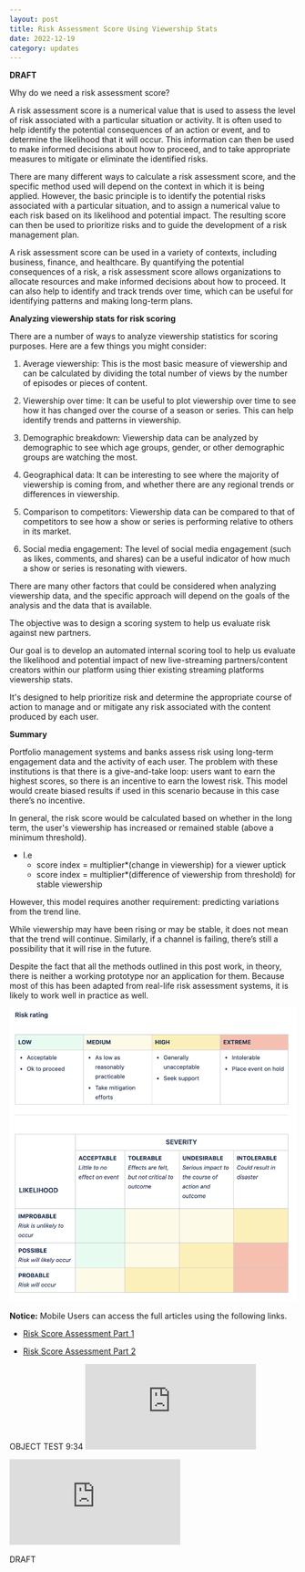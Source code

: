 ```yaml
---
layout: post
title: Risk Assessment Score Using Viewership Stats
date: 2022-12-19
category: updates
---
```


**DRAFT**

Why do we need a risk assessment score?

A risk assessment score is a numerical value that is used to assess the level of risk associated with a particular situation or activity. It is often used to help identify the potential consequences of an action or event, and to determine the likelihood that it will occur. This information can then be used to make informed decisions about how to proceed, and to take appropriate measures to mitigate or eliminate the identified risks.

There are many different ways to calculate a risk assessment score, and the specific method used will depend on the context in which it is being applied. However, the basic principle is to identify the potential risks associated with a particular situation, and to assign a numerical value to each risk based on its likelihood and potential impact. The resulting score can then be used to prioritize risks and to guide the development of a risk management plan.

A risk assessment score can be used in a variety of contexts, including business, finance, and healthcare. By quantifying the potential consequences of a risk, a risk assessment score allows organizations to allocate resources and make informed decisions about how to proceed. It can also help to identify and track trends over time, which can be useful for identifying patterns and making long-term plans.

**Analyzing viewership stats for risk scoring**

There are a number of ways to analyze viewership statistics for scoring purposes. Here are a few things you might consider:

 1. Average viewership: This is the most basic measure of viewership and can be calculated by dividing the total number of views by the number of episodes or pieces of content.

 2. Viewership over time: It can be useful to plot viewership over time to see how it has changed over the course of a     season or series. This can help identify trends and patterns in viewership.

 3. Demographic breakdown: Viewership data can be analyzed by demographic to see which age groups, gender, or other 
  demographic groups are watching the most.

 4. Geographical data: It can be interesting to see where the majority of viewership is coming from, and whether there are 
  any regional trends or differences in viewership.

 5. Comparison to competitors: Viewership data can be compared to that of competitors to see how a show or series is 
  performing relative to others in its market.

 6. Social media engagement: The level of social media engagement (such as likes, comments, and shares) can be a useful 
  indicator of how much a show or series is resonating with viewers.

There are many other factors that could be considered when analyzing viewership data, and the specific approach will depend on the goals of the analysis and the data that is available.

The objective was to design a scoring system to help us evaluate risk against new partners. 

Our goal is to develop an automated internal scoring tool to help us evaluate the likelihood and potential impact of new live-streaming partners/content creators within our platform using thier existing streaming platforms viewership stats. 

It's designed to help prioritize risk and determine the appropriate course of action to manage and or mitigate any risk associated with the content produced by each user.

**Summary**

Portfolio management systems and banks assess risk using long-term engagement data and the activity of each user. The problem with these institutions is that there is a give-and-take loop: users want to earn the highest scores, so there is an incentive to earn the lowest risk. This model would create biased results if used in this scenario because in this case there’s no incentive.

In general, the risk score would be calculated based on whether in the long term, the user's viewership has increased or remained stable (above a minimum threshold).

* I.e 
  * score index = multiplier*(change in viewership) for a viewer uptick
  * score index = multiplier*(difference of viewership from threshold) for stable viewership

However, this model requires another requirement: predicting variations from the trend line.

While viewership may have been rising or may be stable, it does not mean that the trend will continue. Similarly, if a channel is failing, there’s still a possibility that it will rise in the future.

Despite the fact that all the methods outlined in this post work, in theory, there is neither a working prototype nor an application for them. Because most of this has been adapted from real-life risk assessment systems, it is likely to work well in practice as well.

![rating.png](/assets/rating.png)

**Notice:** Mobile Users can access the full articles using the following links.

  * <a href="https://drive.google.com/file/d/1IyTMYQySqDn5An2isZRsKA0D2evAnRpi/view?usp=share_link" target="_blank">Risk Score Assessment Part 1</a>

  * <a href="https://drive.google.com/file/d/1cyyl-onJ-itg5R7YVI05-IyGruUYWj2j/view?usp=share_link" target="_blank">Risk Score Assessment Part 2</a>




OBJECT TEST 9:34 <embed src="https://sumanbogati.github.io/sample.pdf" type="application/pdf" />

<embed src="https://github.com/bgntv/blog/blob/main/RiskScorep1.pdf" type="application/pdf" />


DRAFT